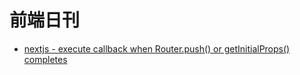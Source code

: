 # 前端日刊

* [nextjs - execute callback when Router.push() or getInitialProps() completes](https://stackoverflow.com/questions/54345303/next-js-execute-callback-when-router-push-or-getinitialprops-completes)
